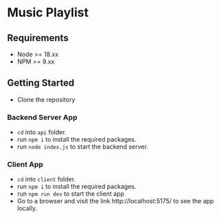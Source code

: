 # Music Playlist

## Requirements

- Node >= 18.xx
- NPM >= 9.xx

## Getting Started
- Clone the repository

### Backend Server App
- `cd` into `api` folder.
- run `npm i` to install the required packages.
- run `node index.js` to start the backend server.

### Client App
- `cd` into `client` folder.
- run `npm i` to install the required packages.
- run `npm run dev` to start the client app
- Go to a browser and visit the link http://localhost:5175/ to see the app locally.

